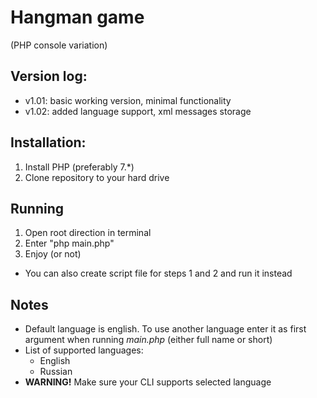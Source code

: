 # Hangman game
(PHP console variation)
## Version log:
- v1.01: basic working version, minimal functionality
- v1.02: added language support, xml messages storage
## Installation:
1. Install PHP (preferably 7.*)
2. Clone repository to your hard drive
## Running
1. Open root direction in terminal
2. Enter "php main.php"
3. Enjoy (or not)
- You can also create script file for steps 1 and 2 and run it instead
## Notes
- Default language is english. To use another language enter it as first argument when running *main.php* (either full name or short)
- List of supported languages:
  - English
  - Russian
- **WARNING!** Make sure your CLI supports selected language